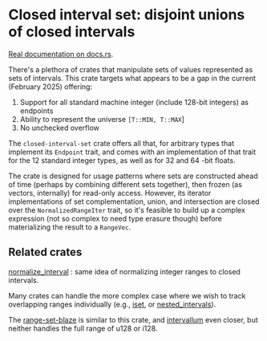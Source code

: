 Closed interval set: disjoint unions of closed intervals
========================================================

[Real documentation on docs.rs](https://docs.rs/closed-interval-set).

There's a plethora of crates that manipulate sets of values
represented as sets of intervals.  This crate targets what appears to
be a gap in the current (February 2025) offering:

1. Support for all standard machine integer (include 128-bit integers)
   as endpoints
2. Ability to represent the universe `[T::MIN, T::MAX`]
3. No unchecked overflow

The `closed-interval-set` crate offers all that, for arbitrary types
that implement its `Endpoint` trait, and comes with an implementation
of that trait for the 12 standard integer types, as well as for 32 and
64 -bit floats.

The crate is designed for usage patterns where sets are constructed
ahead of time (perhaps by combining different sets together), then
frozen (as vectors, internally) for read-only access.  However, its
iterator implementations of set complementation, union, and
intersection are closed over the `NormalizedRangeIter` trait, so it's
feasible to build up a complex expression (not so complex to need type
erasure though) before materializing the result to a `RangeVec`.

Related crates
--------------

[normalize\_interval](https://crates.io/crates/normalize_interval) : same idea of normalizing
integer ranges to closed intervals.

Many crates can handle the more complex case where we wish to track
overlapping ranges individually (e.g., [iset](https://crates.io/crates/iset),
or [nested_intervals](https://crates.io/crates/nested_intervals)).

The [range-set-blaze](https://crates.io/crates/range-set-blaze) is
similar to this crate, and [intervallum](https://crates.io/crates/intervallum)
even closer, but neither handles the full range of u128 or i128.
